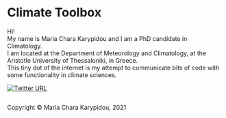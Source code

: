 # Climate Toolbox

Hi!\
My name is Maria Chara Karypidou and I am a PhD candidate in Climatology.\
I am located at the Department of Meteorology and Climatology, at the Aristotle University of Thessaloniki, in Greece.\
This tiny dot of the internet is my attempt to communicate bits of code with some functionality in climate sciences.


[![Twitter URL](https://img.shields.io/twitter/url/https://twitter.com/MKarypidou.svg?style=social&label=Follow%20%40MKarypidou)](https://twitter.com/MKarypidou)

<footer>
<p style="float:left; width: 100%;">
Copyright © Maria Chara Karypidou, 2021
</p>
</footer>

